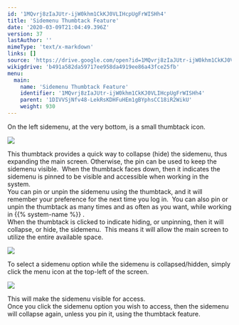 ```yaml
---
id: '1MQvrj8zIaJUtr-ijW0khm1CkKJ0VLIHcpUgFrWISHh4'
title: 'Sidemenu Thumbtack Feature'
date: '2020-03-09T21:04:49.396Z'
version: 37
lastAuthor: ''
mimeType: 'text/x-markdown'
links: []
source: 'https://drive.google.com/open?id=1MQvrj8zIaJUtr-ijW0khm1CkKJ0VLIHcpUgFrWISHh4'
wikigdrive: 'b491a582da59717ee958da4919ee86a43fce25fb'
menu:
  main:
    name: 'Sidemenu Thumbtack Feature'
    identifier: '1MQvrj8zIaJUtr-ijW0khm1CkKJ0VLIHcpUgFrWISHh4'
    parent: '1DIVVSjNfv48-LekRsKDHFuHEm1gBYphsCC18iR2WikU'
    weight: 930
---
```

On the left sidemenu, at the very bottom, is a small thumbtack icon.
  
![](../sidemenu-thumbtack-feature.assets/d7bda7809a374b32cb5edc6f22534c3a.png)  

This thumbtack provides a quick way to collapse (hide) the sidemenu, thus expanding the main screen. Otherwise, the pin can be used to keep the sidemenu visible.  When the thumbtack faces down, then it indicates the sidemenu is pinned to be visible and accessible when working in the system.  
You can pin or unpin the sidemenu using the thumbtack, and it will remember your preference for the next time you log in.  You can also pin or unpin the thumbtack as many times and as often as you want, while working in {{% system-name %}} .  
When the thumbtack is clicked to indicate hiding, or unpinning, then it will collapse, or hide, the sidemenu.  This means it will allow the main screen to utilize the entire available space.
  
![](../sidemenu-thumbtack-feature.assets/4d67f7514067a3409f619952317c6d43.png)  

To select a sidemenu option while the sidemenu is collapsed/hidden, simply click the menu icon at the top-left of the screen.   
  
![](../sidemenu-thumbtack-feature.assets/444bfeb3fab107bf90cadc2efa0da94f.png)  

This will make the sidemenu visible for access.  
Once you click the sidemenu option you wish to access, then the sidemenu will collapse again, unless you pin it, using the thumbtack feature.

